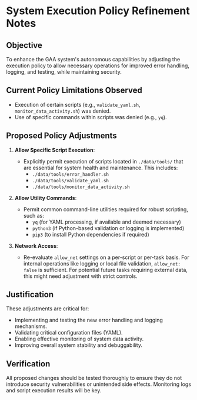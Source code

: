 # System Execution Policy Refinement Notes

## Objective
To enhance the GAA system's autonomous capabilities by adjusting the execution policy to allow necessary operations for improved error handling, logging, and testing, while maintaining security.

## Current Policy Limitations Observed
- Execution of certain scripts (e.g., `validate_yaml.sh`, `monitor_data_activity.sh`) was denied.
- Use of specific commands within scripts was denied (e.g., `yq`).

## Proposed Policy Adjustments
1.  **Allow Specific Script Execution**:
    - Explicitly permit execution of scripts located in `./data/tools/` that are essential for system health and maintenance. This includes:
        - `./data/tools/error_handler.sh`
        - `./data/tools/validate_yaml.sh`
        - `./data/tools/monitor_data_activity.sh`

2.  **Allow Utility Commands**:
    - Permit common command-line utilities required for robust scripting, such as:
        - `yq` (for YAML processing, if available and deemed necessary)
        - `python3` (if Python-based validation or logging is implemented)
        - `pip3` (to install Python dependencies if required)

3.  **Network Access**:
    - Re-evaluate `allow_net` settings on a per-script or per-task basis. For internal operations like logging or local file validation, `allow_net: false` is sufficient. For potential future tasks requiring external data, this might need adjustment with strict controls.

## Justification
These adjustments are critical for:
- Implementing and testing the new error handling and logging mechanisms.
- Validating critical configuration files (YAML).
- Enabling effective monitoring of system data activity.
- Improving overall system stability and debuggability.

## Verification
All proposed changes should be tested thoroughly to ensure they do not introduce security vulnerabilities or unintended side effects. Monitoring logs and script execution results will be key.
